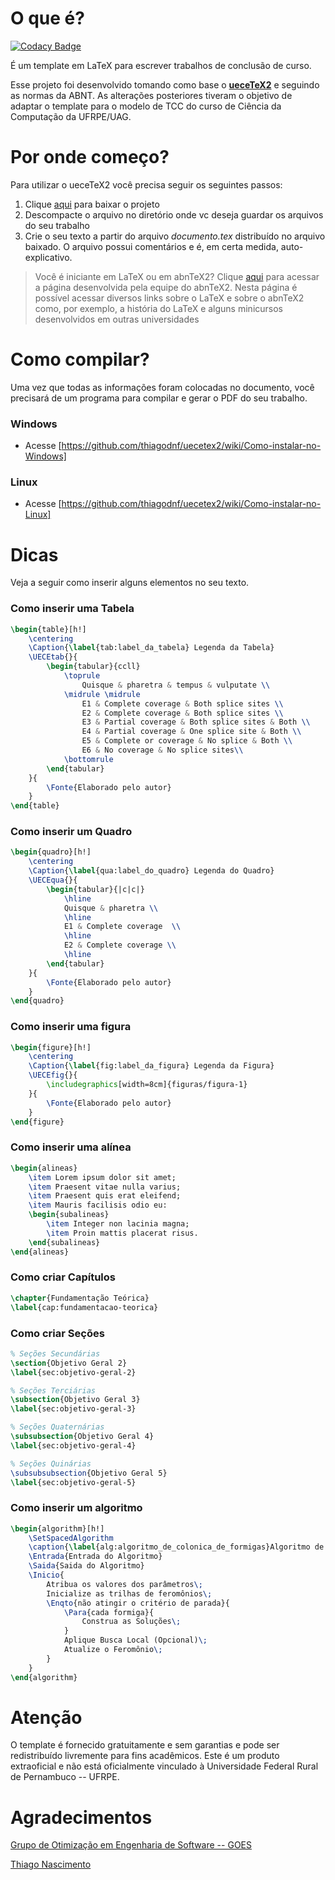 # O que é?

[![Codacy Badge](https://api.codacy.com/project/badge/Grade/e36ac7f794ab4400abc4475c322d941e)](https://www.codacy.com/app/ramonsantos/template_tcc?utm_source=github.com&amp;utm_medium=referral&amp;utm_content=ramonsantos/template_tcc&amp;utm_campaign=Badge_Grade)

É um template em LaTeX para escrever trabalhos de conclusão de curso.

Esse projeto foi desenvolvido tomando como base o [**ueceTeX2**](https://github.com/thiagodnf/uecetex2) e seguindo as normas da ABNT. As alterações posteriores tiveram o objetivo de adaptar o template para o modelo de TCC do curso de Ciência da Computação da UFRPE/UAG.

# Por onde começo?
Para utilizar o ueceTeX2 você precisa seguir os seguintes passos:

1. Clique [aqui](https://github.com/ramonsantos/template_tcc/releases/download/v1.0/template_tcc.zip) para baixar o projeto
2. Descompacte o arquivo no diretório onde vc deseja guardar os arquivos do seu trabalho
3. Crie o seu texto a partir do arquivo *documento.tex* distribuído no arquivo baixado. O arquivo possui comentários e é, em certa medida, auto-explicativo.

> Você é iniciante em LaTeX ou em abnTeX2? Clique [aqui](https://code.google.com/p/abntex2/wiki/PorOndeComecar) para acessar a página desenvolvida pela equipe do abnTeX2. Nesta página é possível acessar diversos links sobre o LaTeX e sobre o abnTeX2 como, por exemplo, a história do LaTeX e alguns minicursos desenvolvidos em outras universidades

# Como compilar?

Uma vez que todas as informações foram colocadas no documento, você precisará de um programa para compilar e gerar o PDF do seu trabalho.

### Windows
 - Acesse [https://github.com/thiagodnf/uecetex2/wiki/Como-instalar-no-Windows]

### Linux

 - Acesse [https://github.com/thiagodnf/uecetex2/wiki/Como-instalar-no-Linux]

# Dicas
Veja a seguir como inserir alguns elementos no seu texto.

### Como inserir uma Tabela
```tex
\begin{table}[h!]
	\centering
	\Caption{\label{tab:label_da_tabela} Legenda da Tabela}
	\UECEtab{}{
		\begin{tabular}{ccll}
			\toprule
				Quisque & pharetra & tempus & vulputate \\
			\midrule \midrule
				E1 & Complete coverage & Both splice sites \\
				E2 & Complete coverage & Both splice sites \\
				E3 & Partial coverage & Both splice sites & Both \\
				E4 & Partial coverage & One splice site & Both \\
				E5 & Complete or coverage & No splice & Both \\
				E6 & No coverage & No splice sites\\
			\bottomrule
		\end{tabular}
	}{
		\Fonte{Elaborado pelo autor}
    }
\end{table}
```

### Como inserir um Quadro
```tex
\begin{quadro}[h!]
	\centering
	\Caption{\label{qua:label_do_quadro} Legenda do Quadro}
	\UECEqua{}{
		\begin{tabular}{|c|c|}
			\hline
			Quisque & pharetra \\
			\hline
			E1 & Complete coverage  \\
			\hline
			E2 & Complete coverage \\
			\hline
		\end{tabular}
	}{
		\Fonte{Elaborado pelo autor}
	}
\end{quadro}
```

### Como inserir uma figura
```tex
\begin{figure}[h!]
	\centering
	\Caption{\label{fig:label_da_figura} Legenda da Figura}
	\UECEfig{}{
		\includegraphics[width=8cm]{figuras/figura-1}
	}{
		\Fonte{Elaborado pelo autor}
	}
\end{figure}
```

### Como inserir uma alínea
```tex
\begin{alineas}
	\item Lorem ipsum dolor sit amet;
    \item Praesent vitae nulla varius;
	\item Praesent quis erat eleifend;
	\item Mauris facilisis odio eu:
	\begin{subalineas}
		\item Integer non lacinia magna;
		\item Proin mattis placerat risus.
	\end{subalineas}
\end{alineas}
```

### Como criar Capítulos
```tex
\chapter{Fundamentação Teórica}
\label{cap:fundamentacao-teorica}
```

### Como criar Seções
```tex
% Seções Secundárias
\section{Objetivo Geral 2}
\label{sec:objetivo-geral-2}

% Seções Terciárias
\subsection{Objetivo Geral 3}
\label{sec:objetivo-geral-3}

% Seções Quaternárias
\subsubsection{Objetivo Geral 4}
\label{sec:objetivo-geral-4}

% Seções Quinárias
\subsubsubsection{Objetivo Geral 5}
\label{sec:objetivo-geral-5}
```

### Como inserir um algoritmo
```tex
\begin{algorithm}[h!]
	\SetSpacedAlgorithm
	\caption{\label{alg:algoritmo_de_colonica_de_formigas}Algoritmo de Otimização por Colônia de Formiga}
	\Entrada{Entrada do Algoritmo}
	\Saida{Saida do Algoritmo}
	\Inicio{
		Atribua os valores dos parâmetros\;
		Inicialize as trilhas de feromônios\;
		\Enqto{não atingir o critério de parada}{
			\Para{cada formiga}{
				Construa as Soluções\;
			}
			Aplique Busca Local (Opcional)\;
			Atualize o Feromônio\;
		}
	}
\end{algorithm}
```

# Atenção

O template é fornecido gratuitamente e sem garantias e pode ser redistribuído livremente para fins acadêmicos. Este é um produto extraoficial e não está oficialmente vinculado à Universidade Federal Rural de Pernambuco -- UFRPE.

# Agradecimentos

[Grupo de Otimização em Engenharia de Software -- GOES](http://www.goes.uece.br)

[Thiago Nascimento](https://github.com/thiagodnf)
